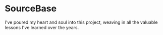 # SourceBase
I've poured my heart and soul into this project, weaving in all the valuable lessons I've learned over the years.
